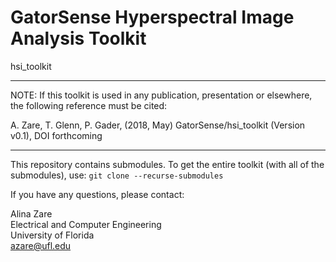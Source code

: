 # GatorSense Hyperspectral Image Analysis Toolkit
hsi_toolkit

***
NOTE: If this toolkit is used in any publication, presentation or elsewhere, the following reference must be cited:

A. Zare, T. Glenn, P. Gader, (2018, May) GatorSense/hsi_toolkit (Version v0.1),
DOI forthcoming

****

This repository contains submodules. 
To get the entire toolkit (with all of the submodules), use:
`git clone --recurse-submodules`


If you have any questions, please contact:  

Alina Zare  
Electrical and Computer Engineering  
University of Florida    
azare@ufl.edu  
